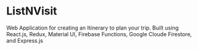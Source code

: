 # ListNVisit
Web Application for creating an Itinerary to plan your trip. Built using React.js, Redux, Material UI, Firebase Functions, Google Cloude Firestore, and Express.js
